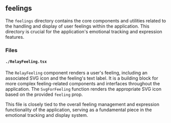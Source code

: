 ## feelings

The `feelings` directory contains the core components and utilities related to the handling and display of user feelings within the application. This directory is crucial for the application's emotional tracking and expression features.

### Files

#### `./RelayFeeling.tsx`

The `RelayFeeling` component renders a user's feeling, including an associated SVG icon and the feeling's text label. It is a building block for more complex feeling-related components and interfaces throughout the application. The `SvgForFeeling` function renders the appropriate SVG icon based on the provided `feeling` prop.

This file is closely tied to the overall feeling management and expression functionality of the application, serving as a fundamental piece in the emotional tracking and display system.